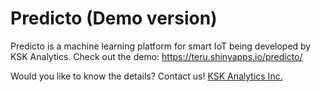 # Predicto (Demo version)

Predicto is a machine learning platform for smart IoT being developed by KSK Analytics.
Check out the demo: https://teru.shinyapps.io/predicto/

Would you like to know the details?
Contact us! 
[KSK Analytics Inc.](http://www.ksk-anl.com/)
